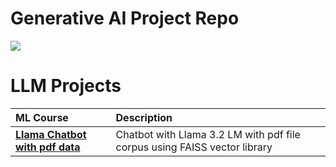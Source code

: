 # Generative AI Project Repo



<a href='http://www.kgptalkie.com' target="_blank"> <img src='https://verbose-eureka-4gr4gx4pqggcpg4.github.dev/'/></a>



# LLM Projects
|  ML Course | Description |
|:---|:---|
| [**Llama Chatbot with pdf data**](https://github.com/wongannnee/GenAI/blob/main/1_chatbot_llama_faiss/chatbot_llama_faiss.ipynb.ipynb) | Chatbot with Llama 3.2 LM with pdf file corpus using FAISS vector library |

